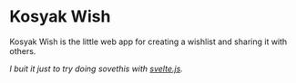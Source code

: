 # Kosyak Wish

Kosyak Wish is the little web app for creating a wishlist and sharing it with others.

*I buit it just to try doing sovethis with [svelte.js](https://svelte.dev/).*
